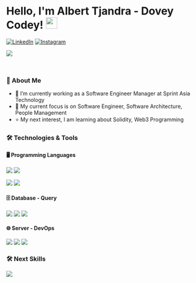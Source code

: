 <h1> Hello, I'm Albert Tjandra - Dovey Codey! <img src = "https://raw.githubusercontent.com/MartinHeinz/MartinHeinz/master/wave.gif" width = 30px> </h1>

[![LinkedIn](https://img.shields.io/badge/LinkedIn-informational?style=flat&logo=linkedin&logoColor=white&color=4B5C6D)](https://linkedin.com/in/albert-tjandra)
[![Instagram](https://img.shields.io/badge/Instagram-informational?style=flat&logo=instagram&logoColor=white&color=4B5C6D)](https://www.instagram.com/i.am_dovey.codey)
</br>

![](https://github.com/user-attachments/assets/8441f306-567e-46e4-8299-db875e702852)

</br>
<h3> 🚀 About Me </h3>

- 🔭 I’m currently working as a Software Engineer Manager at Sprint Asia Technology
- 🌱 My current focus is on Software Engineer, Software Architecture, People Management
- ⭐ My next interest, I am learning about Solidity, Web3 Programming

<h3> 🛠️ Technologies & Tools </h3>

<h4> 🖥️ Programming Languages </h4>

![](https://img.shields.io/badge/NodeJS-informational?style=flat&logo=nodedotjs&logoColor=white&color=4B5C6D)
![](https://img.shields.io/badge/Go-informational?style=flat&logo=go&logoColor=white&color=4B5C6D)

![](https://img.shields.io/badge/JavaScript-informational?style=flat&logo=JavaScript&logoColor=white&color=4B5C6D)
![](https://img.shields.io/badge/PHP-informational?style=flat&logo=php&logoColor=white&color=4B5C6D)

<h4> 🗄️ Database - Query </h4>

![](https://img.shields.io/badge/MySQL-informational?style=flat&logo=mysql&logoColor=white&color=4B5C6D)
![](https://img.shields.io/badge/MongoDB-informational?style=flat&logo=MongoDB&logoColor=white&color=4B5C6D)
![](https://img.shields.io/badge/PostgreSQL-informational?style=flat&logo=postgresql&logoColor=white&color=4B5C6D)

<h4> 🌐 Server - DevOps </h4>

![](https://img.shields.io/badge/Docker-informational?style=flat&logo=docker&logoColor=white&color=4B5C6D)
![](https://img.shields.io/badge/AWS-informational?style=flat&logo=amazonwebservices&logoColor=white&color=4B5C6D)
![](https://img.shields.io/badge/Kubernetes-informational?style=flat&logo=kubernetes&logoColor=white&color=4B5C6D)

<h3> 🛠️ Next Skills </h3>

![](https://img.shields.io/badge/Solidity-informational?style=flat&logo=solidity&logoColor=white&color=4B5C6D)
